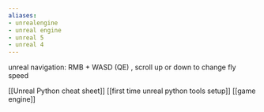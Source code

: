 ```yaml
---
aliases:
- unrealengine
- unreal engine
- unreal 5
- unreal 4
---
```

unreal navigation: RMB + WASD (QE) , scroll up or down to change fly speed

[[Unreal Python cheat sheet]]
[[first time unreal python tools setup]]
[[game engine]]
